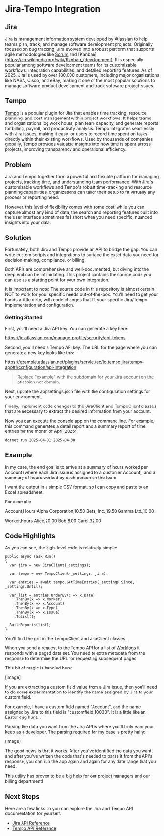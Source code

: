 ﻿# Jira-Tempo Integration

## Jira

[Jira](https://www.atlassian.com/software/jira) is management information system developed by [Atlassian](https://www.atlassian.com/company) to help teams plan, track, and manage software development projects. Originally focused on bug tracking, Jira evolved into a robust platform that supports agile methodologies like [Scrum](https://en.wikipedia.org/wiki/Scrum_(software_development)) and [Kanban](https://en.wikipedia.org/wiki/Kanban_(development). It is especially popular among software development teams for its customizable workflows, integration capabilities, and detailed reporting features. As of 2025, Jira is used by over 180,000 customers, including major organizations like NASA, Cisco, and eBay, making it one of the most popular solutions to manage software product development and track software project issues.

## Tempo

[Tempo](https://www.tempo.io) is a popular plugin for Jira that enables time tracking, resource planning, and cost management within project workflows. It helps teams and organizations log work hours, plan team capacity, and generate reports for billing, payroll, and productivity analysis. Tempo integrates seamlessly with Jira issues, making it easy for users to record time spent on tasks directly within their existing workflows. Used by thousands of companies globally, Tempo provides valuable insights into how time is spent across projects, improving transparency and operational efficiency.

## Problem

Jira and Tempo together form a powerful and flexible platform for managing projects, tracking time, and understanding team performance. With Jira's customizable workflows and Tempo's robust time-tracking and resource planning capabilities, organizations can tailor their setup to fit virtually any process or reporting need. 

However, this level of flexibility comes with some cost: while you can capture almost any kind of data, the search and reporting features built into the user interface sometimes fall short when you need specific, nuanced insights into your data.

## Solution

Fortunately, both Jira and Tempo provide an API to bridge the gap. You can write custom scripts and integrations to surface the exact data you need for decision-making, compliance, or billing.

Both APIs are comprehensive and well-documented, but diving into the deep end can be intimidating. This project contains the source code you can use as a starting point for your own integration.

It is important to note: The source code in this repository is almost certain NOT to work for your specific needs out-of-the-box. You'll need to get your hands a little dirty, with code changes that fit your specific Jira/Tempo implementation and configuration.

### Getting Started

First, you'll need a Jira API key. You can generate a key here:

https://id.atlassian.com/manage-profile/security/api-tokens

Second, you'll need a Tempo API key. The URL for the page where you can generate a new key looks like this:

https://example.atlassian.net/plugins/servlet/ac/io.tempo.jira/tempo-app#!/configuration/api-integration

> Replace "example" with the subdomain for your Jira account on the atlassian.net domain.

Next, update the appsettings.json file with the configuration settings for your environment.

Finally, implement code changes to the JiraClient and TempoClient classes that are necessary to extract the desired information from your account.

Now you can execute the console app on the command line. For example, this command generates a detail report and a summary report of time entries for the month of April 2025:

`dotnet run 2025-04-01 2025-04-30`

## Example

In my case, the end goal is to arrive at a summary of hours worked per Account (where each Jira issue is assigned to a customer Account), and a summary of hours worked by each person on the team.

I want the output in a simple CSV format, so I can copy and paste to an Excel spreadsheet.

For example:

Account,Hours
Alpha Corporation,10.50
Beta, Inc.,19.50
Gamma Ltd.,10.00

Worker,Hours
Alice,20.00
Bob,8.00
Carol,32.00

## Code Highlights

As you can see, the high-level code is relatively simple:

```
public async Task Run()
{
  var jira = new JiraClient(_settings);

  var tempo = new TempoClient(_settings, jira);

  var entries = await tempo.GetTimeEntries(_settings.Since, _settings.Until);

  var list = entries.OrderBy(x => x.Date)
    .ThenBy(x => x.Worker)
    .ThenBy(x => x.Account)
    .ThenBy(x => x.Type)
    .ThenBy(x => x.Issue)
    .ToList();

  BuildReports(list);
}
```

You'll find the grit in the TempoClient and JiraClient classes.

When you send a request to the Tempo API for a list of [Worklogs](https://apidocs.tempo.io/#tag/Worklogs) it responds with a paged data set. You need to extra metadata from the response to determine the URL for requesting subsequent pages.

This bit of magic is handled here:

[image]

If you are extracting a custom field value from a Jira issue, then you'll need to do some experimentation to identify the name assigned by Jira to your custom field.

For example, I have a custom field named "Account", and the name assigned by Jira to this field is "customfield_10033". It is a little like an Easter egg hunt...

Parsing the data you want from the Jira API is where you'll truly earn your keep as a developer. The parsing required for my case is pretty hairy:

[image]

The good news is that it works. After you've identified the data you want, and after you've written the code that's needed to parse it from the API's response, you can run the app again and again for any date range that you need.

This utility has proven to be a big help for our project managers and our billing department!

## Next Steps

Here are a few links so you can explore the Jira and Tempo API documentation for yourself.

* [Jira API Reference](https://developer.atlassian.com/cloud/jira/platform/rest/v3/intro)
* [Tempo API Reference](https://apidocs.tempo.io)